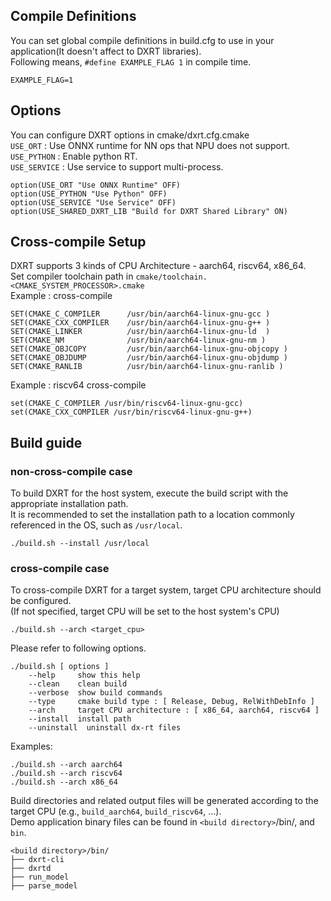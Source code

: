 ## Compile Definitions
You can set global compile definitions in build.cfg to use in your application(It doesn't affect to DXRT libraries).  
Following means, `#define EXAMPLE_FLAG 1` in compile time.  
```
EXAMPLE_FLAG=1
```

## Options
You can configure DXRT options in cmake/dxrt.cfg.cmake  
`USE_ORT` : Use ONNX runtime for NN ops that NPU does not support.  
`USE_PYTHON` : Enable python RT.  
`USE_SERVICE` : Use service to support multi-process.  

```
option(USE_ORT "Use ONNX Runtime" OFF)
option(USE_PYTHON "Use Python" OFF)
option(USE_SERVICE "Use Service" OFF)
option(USE_SHARED_DXRT_LIB "Build for DXRT Shared Library" ON)
```

## Cross-compile Setup
DXRT supports 3 kinds of CPU Architecture - aarch64, riscv64, x86_64.  
Set compiler toolchain path in ```cmake/toolchain.<CMAKE_SYSTEM_PROCESSOR>.cmake```  
Example :  cross-compile  
```
SET(CMAKE_C_COMPILER      /usr/bin/aarch64-linux-gnu-gcc )
SET(CMAKE_CXX_COMPILER    /usr/bin/aarch64-linux-gnu-g++ )
SET(CMAKE_LINKER          /usr/bin/aarch64-linux-gnu-ld  )
SET(CMAKE_NM              /usr/bin/aarch64-linux-gnu-nm )
SET(CMAKE_OBJCOPY         /usr/bin/aarch64-linux-gnu-objcopy )
SET(CMAKE_OBJDUMP         /usr/bin/aarch64-linux-gnu-objdump )
SET(CMAKE_RANLIB          /usr/bin/aarch64-linux-gnu-ranlib )
```
Example : riscv64 cross-compile  
```
set(CMAKE_C_COMPILER /usr/bin/riscv64-linux-gnu-gcc)
set(CMAKE_CXX_COMPILER /usr/bin/riscv64-linux-gnu-g++)
```
## Build guide

### non-cross-compile case
To build DXRT for the host system, execute the build script with the appropriate installation path.  
It is recommended to set the installation path to a location commonly referenced in the OS, such as `/usr/local`.  
```
./build.sh --install /usr/local
```
### cross-compile case
To cross-compile DXRT for a target system, target CPU architecture should be configured.  
(If not specified, target CPU will be set to the host system's CPU)  
```
./build.sh --arch <target_cpu>
```

Please refer to following options.  
```
./build.sh [ options ]
    --help     show this help
    --clean    clean build
    --verbose  show build commands
    --type     cmake build type : [ Release, Debug, RelWithDebInfo ]
    --arch     target CPU architecture : [ x86_64, aarch64, riscv64 ]
    --install  install path
    --uninstall  uninstall dx-rt files
```
Examples:
```
./build.sh --arch aarch64
./build.sh --arch riscv64
./build.sh --arch x86_64
```
Build directories and related output files will be generated according to the target CPU (e.g., `build_aarch64`, `build_riscv64`, ...).  
Demo application binary files can be found in `<build directory>`/bin/, and `bin`.  
```
<build directory>/bin/
├── dxrt-cli
├── dxrtd
├── run_model
├── parse_model
```

